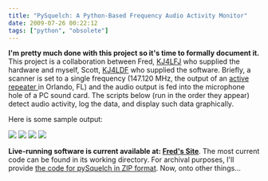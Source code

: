 ```yaml
---
title: "PySquelch: A Python-Based Frequency Audio Activity Monitor"
date: 2009-07-26 00:22:12
tags: ["python", "obsolete"]
---
```




__I'm pretty much done with this project so it's time to formally document it.__  This project is a collaboration between Fred, [KJ4LFJ](http://www.qrz.com/kj4lfj) who supplied the hardware and myself, Scott, [KJ4LDF](http://www.qrz.com/kj4ldf) who supplied the software.  Briefly, a scanner is set to a single frequency (147.120 MHz, the output of an [active repeater ](http://www.147120.com/) in Orlando, FL) and the audio output is fed into the microphone hole of a PC sound card.  The scripts below (run in the order they appear) detect audio activity, log the data, and display such data graphically.  

Here is some sample output:

<div class="text-center">

![](https://swharden.com/static/2009/07/26/test_24hr-1.png)
![](https://swharden.com/static/2009/07/26/test_average.png)
![](https://swharden.com/static/2009/07/26/test_alltime-1.png)
![](https://swharden.com/static/2009/07/26/test_60min.png)

</div>

__Live-running software is current available at: [Fred's Site](http://kj4lfj.dyndns.org/147120/stream-data/pySquelch.html)__. The most current code can be found in its working directory.  For archival purposes, I'll provide [the code for pySquelch in ZIP format](https://swharden.com/blog/images/pysquelch.zip).  Now, onto other things...